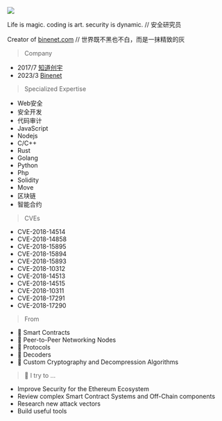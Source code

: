 ![](https://media1.giphy.com/media/ieaUdBJJC19uw/200.webp?cid=ecf05e47cmnjal9q24yrgifjx1aumi0wk7c4vomqzfqjq2by&rid=200.webp)

Life is magic. coding is art. security is dynamic. // 安全研究员

Creator of [binenet.com](https://www.binenet.com) // 世界既不黑也不白，而是一抹精致的灰

> Company

- 2017/7 [知道创宇](https://www.knownsec.com/#/)
- 2023/3 [Binenet](https://www.binenet.com)

> Specialized Expertise

- Web安全
- 安全开发
- 代码审计
- JavaScript
- Nodejs
- C/C++
- Rust
- Golang
- Python
- Php
- Solidity
- Move
- 区块链
- 智能合约

> CVEs

- CVE-2018-14514
- CVE-2018-14858
- CVE-2018-15895
- CVE-2018-15894
- CVE-2018-15893
- CVE-2018-10312
- CVE-2018-14513
- CVE-2018-14515
- CVE-2018-10311
- CVE-2018-17291
- CVE-2018-17290

> From

- 🍧 Smart Contracts
- 🧁 Peer-to-Peer Networking Nodes
- 🍰 Protocols
- 🍬 Decoders
- 🍪 Custom Cryptography and Decompression Algorithms

> 🧙‍ I try to ...

- Improve Security for the Ethereum Ecosystem
- Review complex Smart Contract Systems and Off-Chain components
- Research new attack vectors
- Build useful tools

